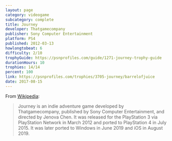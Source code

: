 ```yaml
---
layout: page
category: videogame
subcategory: complete
title: Journey
developer: Thatgamecompany
publisher: Sony Computer Entertainment
platform: PS4
published: 2012-03-13
howlongtobeat: 6
difficulty: 2/10
trophyGuide: https://psnprofiles.com/guide/1271-journey-trophy-guide
durationHours: 10
trophies: 14/14
percent: 100
link: https://psnprofiles.com/trophies/3705-journey/barrelofjuice
date: 2017-08-15
---
```


From [Wikipedia](https://en.wikipedia.org/wiki/Journey_(2012_video_game)):

> Journey is an indie adventure game developed by Thatgamecompany, published by Sony Computer Entertainment, and directed by Jenova Chen. It was released for the PlayStation 3 via PlayStation Network in March 2012 and ported to PlayStation 4 in July 2015. It was later ported to Windows in June 2019 and iOS in August 2019.
